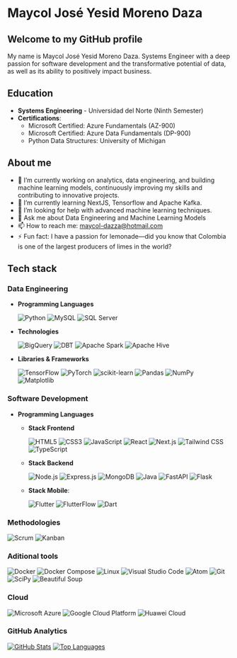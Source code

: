 # Maycol José Yesid Moreno Daza

## Welcome to my GitHub profile

My name is Maycol José Yesid Moreno Daza. Systems Engineer with a deep passion for software development and the transformative potential of data, as well as its ability to positively impact business.

## Education

- **Systems Engineering** - Universidad del Norte (Ninth Semester)
- **Certifications**:
  - Microsoft Certified: Azure Fundamentals (AZ-900)
  - Microsoft Certified: Azure Data Fundamentals (DP-900)
  - Python Data Structures: University of Michigan

## About me
- 🔭 I’m currently working on analytics, data engineering, and building machine learning models, continuously improving my skills and contributing to innovative projects.
- 🌱 I’m currently learning NextJS, Tensorflow and Apache Kafka.
- 🤔 I’m looking for help with advanced machine learning techniques.
- 💬 Ask me about Data Engineering and Machine Learning Models
- 📫 How to reach me: maycol-dazza@hotmail.com
- ⚡ Fun fact: I have a passion for lemonade—did you know that Colombia is one of the largest producers of limes in the world?

## Tech stack
### Data Engineering
- **Programming Languages**
   
  ![Python](https://img.shields.io/badge/-Python-3776AB?style=flat-square&logo=python&logoColor=white)
  ![MySQL](https://img.shields.io/badge/-MySQL-000?&logo=MySQL&logoColor=4479A1)
  ![SQL Server](https://img.shields.io/badge/Microsoft%20SQL%20Server-CC2927?logo=microsoftsqlserver&logoColor=fff&style=flat-square)

- **Technologies**
  
  ![BigQuery](https://img.shields.io/badge/SQL-Google%20BigQuery-4285F4?logo=google%20cloud)
  ![DBT](https://img.shields.io/badge/Data%20Build%20Tool%20-%20Red?style=flat&logo=dbt&color=blue)
  ![Apache Spark](https://img.shields.io/badge/-Apache%20Spark-E25A1C?style=flat-square&logo=apache-spark&logoColor=white)
  ![Apache Hive](https://img.shields.io/badge/-Apache%20Hive-FDEE21?style=flat-square&logo=apache-hive&logoColor=black)

- **Libraries & Frameworks**

  ![TensorFlow](https://img.shields.io/badge/-TensorFlow-FF6F00?style=flat-square&logo=tensorflow&logoColor=white)
  ![PyTorch](https://img.shields.io/badge/-PyTorch-EE4C2C?style=flat-square&logo=pytorch&logoColor=white)
  ![scikit-learn](https://img.shields.io/badge/-scikit--learn-F7931E?style=flat-square&logo=scikit-learn&logoColor=white)
  ![Pandas](https://img.shields.io/badge/-Pandas-150458?style=flat-square&logo=pandas&logoColor=white)
  ![NumPy](https://img.shields.io/badge/-NumPy-013243?style=flat-square&logo=numpy&logoColor=white)
  ![Matplotlib](https://img.shields.io/badge/-Matplotlib-11557C?style=flat-square&logo=matplotlib&logoColor=white)
  
### Software Development
- **Programming Languages**
  - **Stack Frontend**
    
    ![HTML5](https://img.shields.io/badge/-HTML5-E34F26?style=flat-square&logo=html5&logoColor=white)
    ![CSS3](https://img.shields.io/badge/-CSS3-1572B6?style=flat-square&logo=css3&logoColor=white)
    ![JavaScript](https://img.shields.io/badge/-JavaScript-F7DF1E?style=flat-square&logo=javascript&logoColor=black)
    ![React](https://img.shields.io/badge/-React-61DAFB?style=flat-square&logo=react&logoColor=white)
    ![Next.js](https://img.shields.io/badge/-Next.js-000000?style=flat-square&logo=next.js&logoColor=white)
    ![Tailwind CSS](https://img.shields.io/badge/-Tailwind_CSS-38B2AC?style=flat-square&logo=tailwind-css&logoColor=white)
    ![TypeScript](https://img.shields.io/badge/-TypeScript-3178C6?style=flat-square&logo=typescript&logoColor=white)
    
  - **Stack Backend**
    
    ![Node.js](https://img.shields.io/badge/-Node.js-339933?style=flat-square&logo=node.js&logoColor=white)
    ![Express.js](https://img.shields.io/badge/-Express.js-000000?style=flat-square&logo=express&logoColor=white)
    ![MongoDB](https://img.shields.io/badge/-MongoDB-47A248?style=flat-square&logo=mongodb&logoColor=white)
    ![Java](https://img.shields.io/badge/-Java-007396?style=flat-square&logo=java&logoColor=white)
    ![FastAPI](https://img.shields.io/badge/-FastAPI-009688?style=flat-square&logo=fastapi&logoColor=white)
    ![Flask](https://img.shields.io/badge/-Flask-000000?style=flat-square&logo=flask&logoColor=white)

  - **Stack Mobile**:

    ![Flutter](https://img.shields.io/badge/-Flutter-02569B?style=flat-square&logo=flutter&logoColor=white)
    ![FlutterFlow](https://img.shields.io/badge/-FlutterFlow-0075EB?style=flat-square&logo=flutter&logoColor=white)
    ![Dart](https://img.shields.io/badge/-Dart-0175C2?style=flat-square&logo=dart&logoColor=white)

### **Methodologies**
  
  ![Scrum](https://img.shields.io/badge/-Scrum-2496ED?style=flat-square&logo=scrum&logoColor=white)
  ![Kanban](https://img.shields.io/badge/-Kanban-026EB5?style=flat-square&logo=kanban&logoColor=white)
  
### **Aditional tools**

  ![Docker](https://img.shields.io/badge/-Docker-2496ED?style=flat-square&logo=docker&logoColor=white)
  ![Docker Compose](https://img.shields.io/badge/-Docker_Compose-2496ED?style=flat-square&logo=docker&logoColor=white)
  ![Linux](https://img.shields.io/badge/-Linux-FCC624?style=flat-square&logo=linux&logoColor=black)
  ![Visual Studio Code](https://img.shields.io/badge/-Visual_Studio_Code-007ACC?style=flat-square&logo=visual-studio-code&logoColor=white)
  ![Atom](https://img.shields.io/badge/-Atom-66595C?style=flat-square&logo=atom&logoColor=white)
  ![Git](https://img.shields.io/badge/-Git-F05032?style=flat-square&logo=git&logoColor=white)
  ![SciPy](https://img.shields.io/badge/-SciPy-8CAAE6?style=flat-square&logo=scipy&logoColor=white)
  ![Beautiful Soup](https://img.shields.io/badge/-Beautiful_Soup-311C87?style=flat-square&logo=python&logoColor=white)

### **Cloud**

  ![Microsoft Azure](https://img.shields.io/badge/-Microsoft%20Azure-0089D6?style=flat-square&logo=microsoft-azure&logoColor=white)
  ![Google Cloud Platform](https://img.shields.io/badge/-Google%20Cloud-4285F4?style=flat-square&logo=google-cloud&logoColor=white)
  ![Huawei Cloud](https://img.shields.io/badge/-Huawei%20Cloud-FF0000?style=flat-square&logo=huawei&logoColor=white)

### GitHub Analytics
[![GitHub Stats](https://github-readme-stats.vercel.app/api?username=MaycolMD&show_icons=true&theme=blue-white)](https://github.com/MaycolMD)
[![Top Languages](https://github-readme-stats.vercel.app/api/top-langs/?username=MaycolMD&layout=compact&theme=blue-white)](https://github.com/MaycolMD)

<!--
**MaycolMD/MaycolMD** is a ✨ _special_ ✨ repository because its `README.md` (this file) appears on your GitHub profile.

Here are some ideas to get you started:

- 🔭 I’m currently working on ...
- 🌱 I’m currently learning ...
- 👯 I’m looking to collaborate on ...
- 🤔 I’m looking for help with ...
- 💬 Ask me about ...
- 📫 How to reach me: ...
- 😄 Pronouns: ...
- ⚡ Fun fact: ...
-->

